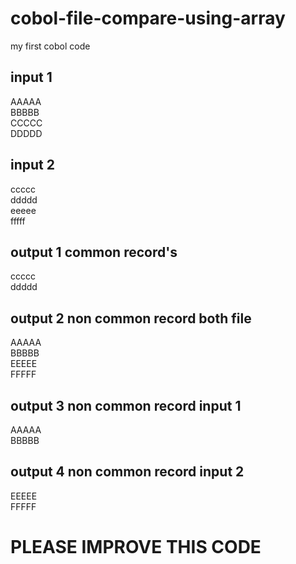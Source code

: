 # cobol-file-compare-using-array
my first cobol code

input 1
-------
AAAAA<br>
BBBBB<br>
CCCCC<br>
DDDDD<br>

input 2
-------
ccccc<br>
ddddd<br>
eeeee<br>
fffff<br>

output 1 common record's
--------
ccccc<br>
ddddd<br>

output 2 non common record both file
--------
AAAAA<br>
BBBBB<br>
EEEEE<br>
FFFFF<br>

output 3 non common record input 1
--------
AAAAA<br>
BBBBB<br>

output 4 non common record input 2
--------
EEEEE<br>
FFFFF<br>


<h1>PLEASE IMPROVE THIS CODE</h1>
